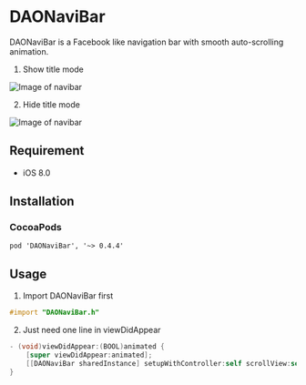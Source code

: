 # DAONaviBar
DAONaviBar is a Facebook like navigation bar with smooth auto-scrolling animation.

1. Show title mode

![Image of navibar](https://media.giphy.com/media/3o7aCUBZMeE0SEwYX6/giphy.gif)

2. Hide title mode

![Image of navibar](https://media.giphy.com/media/aMkjGZk8fA8HC/giphy.gif)

## Requirement ##
- iOS 8.0

## Installation ##
### CocoaPods ###
```
pod 'DAONaviBar', '~> 0.4.4'
```

## Usage ##
1. Import DAONaviBar first
```objective-c
#import "DAONaviBar.h"
```

2. Just need one line in viewDidAppear
```objective-c
- (void)viewDidAppear:(BOOL)animated {
    [super viewDidAppear:animated];
    [[DAONaviBar sharedInstance] setupWithController:self scrollView:self.scrollViewToTrack hideTitle:NO];
}
```
